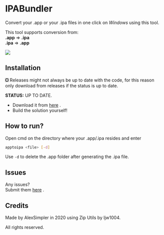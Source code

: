# IPABundler
Convert your .app or your .ipa files in one click on _Windows_ using this tool.

This tool supports conversion from:<br>
**.app** ⇒ **.ipa**<br>
**.ipa** ⇒ **.app**

![](https://i.imgur.com/Lka4tKR.png)

## Installation
❎ Releases might not always be up to date with the code, for this reason only download from releases if the status is up to date.
  
  **STATUS:** UP TO DATE.

- Download it from [here](https://github.com/AlexSimpler/IPABundler/releases/latest) .
- Build the solution yourself!

## How to run?

Open cmd on the directory where your .app/.ipa resides and enter 
```bash
apptoipa <file> [-d]
```

Use `-d` to delete the .app folder after generating the .ipa file.

## Issues

Any issues?<br>
Submit them [here](https://github.com/AlexSimpler/apptoipa-converter/issues) .

## Credits

Made by AlexSimpler in 2020 using Zip Utils by ljw1004.

All rights reserved.
